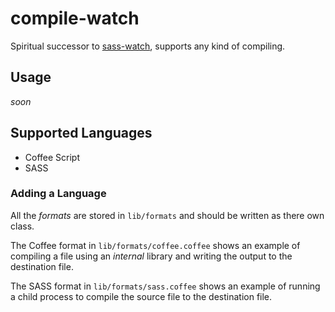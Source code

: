 # compile-watch

Spiritual successor to [sass-watch], supports any kind of compiling.

## Usage

_soon_

## Supported Languages

 - Coffee Script
 - SASS

### Adding a Language

All the _formats_ are stored in `lib/formats` and should be written as there own class.

The Coffee format in `lib/formats/coffee.coffee` shows an example of compiling a file using an _internal_ library and writing the output to the destination file.

The SASS format in `lib/formats/sass.coffee` shows an example of running a child process to compile the source file to the destination file.

[sass-watch]: https://github.com/Arcath/sass-watch
